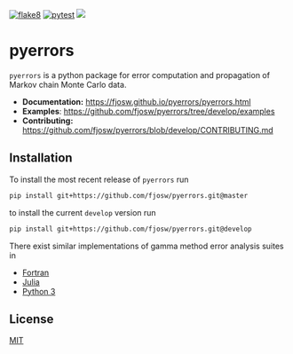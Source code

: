 [![flake8](https://github.com/fjosw/pyerrors/actions/workflows/flake8.yml/badge.svg)](https://github.com/fjosw/pyerrors/actions/workflows/flake8.yml) [![pytest](https://github.com/fjosw/pyerrors/actions/workflows/pytest.yml/badge.svg)](https://github.com/fjosw/pyerrors/actions/workflows/pytest.yml) [![](https://img.shields.io/badge/python-3.6+-blue.svg)](https://www.python.org/downloads/)
# pyerrors
`pyerrors` is a python package for error computation and propagation of Markov chain Monte Carlo data.

- **Documentation:** https://fjosw.github.io/pyerrors/pyerrors.html
- **Examples**: https://github.com/fjosw/pyerrors/tree/develop/examples
- **Contributing:** https://github.com/fjosw/pyerrors/blob/develop/CONTRIBUTING.md

## Installation
To install the most recent release of `pyerrors` run
```bash
pip install git+https://github.com/fjosw/pyerrors.git@master
```
to install the current `develop` version run
```bash
pip install git+https://github.com/fjosw/pyerrors.git@develop
```

There exist similar implementations of gamma method error analysis suites in
- [Fortran](https://gitlab.ift.uam-csic.es/alberto/aderrors)
- [Julia](https://gitlab.ift.uam-csic.es/alberto/aderrors.jl)
- [Python 3](https://github.com/mbruno46/pyobs)

## License
[MIT](https://choosealicense.com/licenses/mit/)
